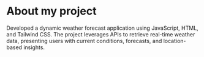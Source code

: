 # About my project

Developed a dynamic weather forecast application using JavaScript, HTML, and Tailwind CSS. The project leverages APIs to retrieve real-time weather data, presenting users with current conditions, forecasts, and location-based insights.

